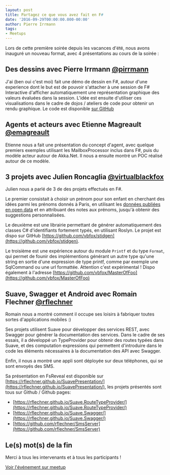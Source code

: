 ```yaml
---
layout: post
title: Partagez ce que vous avez fait en F#
date: '2016-09-29T00:00:00.000-00:00'
author: Pierre Irrmann
tags:
- Meetups
---
```


Lors de cette première soirée depuis les vacances d'été, nous avons inauguré un nouveau format, avec 4 présentations au cours de la soirée :

## Des dessins avec Pierre Irrmann [@pirrmann](https://www.twitter.com/pirrmann)

J'ai (ben oui c'est moi) fait une démo de dessin en F#, autour d'une experience dont le but est de pouvoir s'attacher à une session de F# Interactive d'afficher automatiquement une représentation graphique des valeurs évaluées dans la session. L'idée est ensuite d'utiliser ces visualisations dans le cadre de dojos / ateliers de code pour obtenir un rendu graphique.
Le code est disponible [sur GitHub](https://github.com/pirrmann/FSketch)

## Agents et acteurs avec Etienne Magreault [@emagreault](https://twitter.com/emagreault)

Etienne nous a fait une présentation du concept d'agent, avec quelque premiers exemples utilisant les MailboxProcessor inclus dans F#, puis du modèle acteur autour de Akka.Net. Il nous a ensuite montré un POC réalisé autour de ce modèle.

## 3 projets avec Julien Roncaglia [@virtualblackfox](https://twitter.com/virtualblackfox)

Julien nous a parlé de 3 de des projets effectués en F#.

Le premier consistait à choisir un prénom pour son enfant en cherchant des idées parmi les prénoms donnés à Paris, en utilisant les [données publiées en open data](http://opendata.paris.fr/explore/dataset/liste_des_prenoms_2004_a_2012/?disjunctive.prenoms&disjunctive.annee&sort=nombre) et en attribuant des notes aux prénoms, jusqu'à obtenir des suggestions personnalisées.

Le deuxième est une librairie permettant de générer automatiquement des classes C# d'identifiants fortement typés, en utilisant Roslyn. Le projet est dispo sur GitHub [https://github.com/vbfox/stidgen](https://github.com/vbfox/stidgen).

Le troisième est une expérience autour du module `Printf` et du type `Format`, qui permet de founir des implémentions générant un autre type qu'une string en sortie d'une expression de type printf, comme par exemple une SqlCommand ou une url formattée. Attention c'est expérimental ! Dispo également à l'adresse [https://github.com/vbfox/MasterOfFoo](https://github.com/vbfox/MasterOfFoo)

## Suave, Swagger et Android avec Romain Flechner [@rflechner](https://twitter.com/rflechner)

Romain nous a montré comment il occupe ses loisirs à fabriquer toutes sortes d'applications mobiles :)

Ses projets utilisent Suave pour développer des services REST, avec Swagger pour générer la documentation des services. Dans le cadre de ses essais, il a développé un TypeProvider pour obtenir des routes typées dans Suave, et des computation expressions qui permettent d'introduire dans le code les éléments nécessaires à la documentation des API avec Swagger.

Enfin, il nous a montré une appli sont déployée sur deux téléphones, qui se sont envoyés des SMS.

Sa présentation en FsReveal est disponible sur [https://rflechner.github.io/SuavePresentation/](https://rflechner.github.io/SuavePresentation/), les projets présentés sont tous sur Github / Github pages:

- [https://rflechner.github.io/Suave.RouteTypeProvider/](https://rflechner.github.io/Suave.RouteTypeProvider/)
- [https://rflechner.github.io/Suave.Swagger/](https://rflechner.github.io/Suave.Swagger/)
- [https://github.com/rflechner/SmsServer](https://github.com/rflechner/SmsServer)

## Le(s) mot(s) de la fin

Merci à tous les intervenants et à tous les participants !

[Voir l'événement sur meetup](http://www.meetup.com/fr-FR/Functional-Programming-in-F/events/233992293/)

